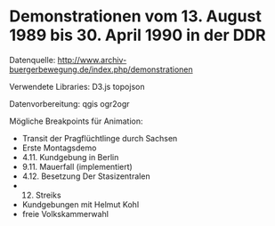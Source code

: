 Demonstrationen vom 13. August 1989 bis 30. April 1990 in der DDR
==========

Datenquelle:
http://www.archiv-buergerbewegung.de/index.php/demonstrationen

Verwendete Libraries:
D3.js
topojson

Datenvorbereitung:
qgis
ogr2ogr


Mögliche Breakpoints für Animation:
* Transit der Pragflüchtlinge durch Sachsen
* Erste Montagsdemo
* 4.11. Kundgebung in Berlin
* 9.11. Mauerfall (implementiert)
* 4.12. Besetzung Der Stasizentralen
*   12. Streiks
* Kundgebungen mit Helmut Kohl
* freie Volkskammerwahl
